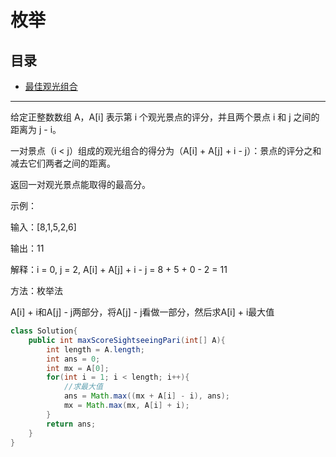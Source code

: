 # 枚举

## 目录
* [最佳观光组合](#最佳观光组合)

---
给定正整数数组 A，A[i] 表示第 i 个观光景点的评分，并且两个景点 i 和 j 之间的距离为 j - i。

一对景点（i < j）组成的观光组合的得分为（A[i] + A[j] + i - j）：景点的评分之和减去它们两者之间的距离。

返回一对观光景点能取得的最高分。

示例：

输入：[8,1,5,2,6]

输出：11

解释：i = 0, j = 2, A[i] + A[j] + i - j = 8 + 5 + 0 - 2 = 11

方法：枚举法

A[i] + i和A[j] - j两部分，将A[j] - j看做一部分，然后求A[i] + i最大值

```java
class Solution{
    public int maxScoreSightseeingPari(int[] A){
        int length = A.length;
        int ans = 0;
        int mx = A[0];
        for(int i = 1; i < length; i++){
            //求最大值
            ans = Math.max((mx + A[i] - i), ans);
            mx = Math.max(mx, A[i] + i);
        }
        return ans;
    }
}

```
